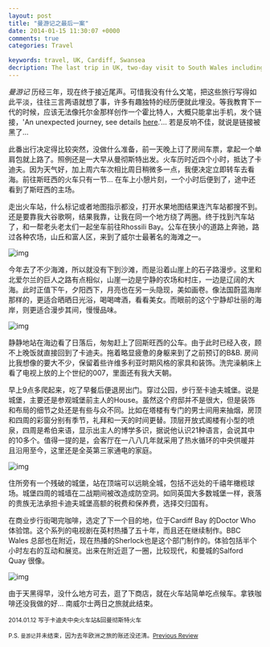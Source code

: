 ```yaml
---
layout: post
title: "曼游记之最后一案"
date: 2014-01-15 11:30:07 +0000
comments: true
categories: Travel

keywords: travel, UK, Cardiff, Swansea
decription: The last trip in UK, two-day visit to South Wales including Cardiff and Swansea. 
---
```


_曼游记_ 历经三年，现在终于接近尾声。可惜我没有什么文笔，把这些旅行写得如此平淡，往往三言两语就想了事，许多有趣独特的经历便就此埋没。等我教育下一代的时候，应该无法像托尔金那样创作一个霍比特人，大概只能拿出手机，发个链接，'An unexpected journey, see details [here][1].'… 若是反响不佳，就说是链接被黑了…

此番出行决定得比较突然，没做什么准备，前一天晚上订了房间车票，拿起一个单肩包就上路了。照例还是一大早从曼彻斯特出发。火车历时近四个小时，抵达了卡迪夫。因为天气好，加上周六车次相比周日稍微多一点，我便决定立即转车去看海。前往斯旺西的火车只有一节… 在车上小憩片刻，一个小时后便到了，途中还看到了斯旺西的主场。

<!-- more -->

走出火车站，什么标记或者地图指示都没，打开水果地图结果连汽车站都搜不到。还是要靠我大谷歌啊，结果我靠，让我在同一个地方绕了两圈。终于找到汽车站了，和一帮老头老太们一起坐车前往Rhossili Bay。公车在狭小的道路上奔驰，路过各种农场，山丘和富人区，来到了威尔士最著名的海滩之一。

![img][img3]

今年去了不少海滩，所以就没有下到沙滩，而是沿着山崖上的石子路漫步。这里和北爱尔兰的巨人之路有点相似，山崖一边是宁静的农场和村庄，一边是辽阔的大海。此时正值下午，夕阳西下，月亮也在另一头隐现，美如画卷。像法国蔚蓝海岸那样的，更适合晒晒日光浴，喝喝啤酒，看看美女。而眼前的这个宁静却壮丽的海岸，则更适合漫步其间，慢慢品味。

![img][img4]

静静地站在海边看了日落后，匆匆赶上了回斯旺西的公车。由于此时已经入夜，顾不上晚饭就直接回到了卡迪夫。拖着略显疲惫的身躯来到了之前预订的B&B. 房间比我想像的要大不少，保留着些许维多利亚时期风格的家具和装饰。洗完澡躺床上看了电视上放的上个世纪的007，里面还有我大天朝。

早上9点多爬起来，吃了早餐后便退房出门。穿过公园，步行至卡迪夫城堡。说是城堡，主要还是参观城堡前主人的House。虽然这个府邸并不是很大，但是装饰和布局的细节之处还是有些与众不同。比如在塔楼有专门的男士间用来抽烟，房顶和四周的彩窗分别有季节，礼拜和一天的时间更替。顶层开放式阁楼有小型的喷泉，四周是希伯来语，显示出主人的博学多识，据说他认识21种语言，会说其中的10多个。值得一提的是，会客厅在一八八几年就采用了热水循环的中央供暖并且沿用至今，这里还是全英第三家通电的家庭。

![img][img2]

住所旁有一个残破的城堡，站在顶端可以远眺全城，包括不远处的千禧年橄榄球场。城堡四周的城墙在二战期间被改造成防空洞。如同英国大多数城堡一样，衰落的贵族无法承担卡迪夫城堡高额的税费和保养费，选择交归国有。

在商业步行街喝完咖啡，选定了下一个目的地，位于Cardiff Bay 的Doctor Who 体验馆。这个系列的电视剧在英村热播了五十年，而且还在继续制作。BBC Wales 总部也在附近，现在热播的Sherlock也是这个部门制作的。体验包括半个小时左右的互动和展览。出来在附近逛了一圈，比较现代，和曼城的Salford Quay 很像。

![img][img5]

由于天黑得早，没什么地方可去，逛了下商店，就在火车站简单吃点候车。拿铁咖啡还没我做的好… 
南威尔士两日之旅就此结束。

<sub>2014.01.12 写于卡迪夫中央火车站&回曼彻斯特火车</sub>

<sub>P.S. `曼游记`并未结束，因为去年欧洲之旅的账还没还清。[Previous Review][2] </sub>

[1]: /blog/categories/travel/
[2]: http://lawrencesun.info/blog/?tag=%E6%9B%BC%E6%B8%B8%E8%AE%B0
[img2]: https://lh5.googleusercontent.com/-dWOMF4T3Fqc/UtZ4Z8aZV9I/AAAAAAAAAKo/I-GkZKDz8FM/w400/h300 "Cardiff Castle"
[img3]: https://lh4.googleusercontent.com/-GrFwhaVeS70/UtZ50MzRRqI/AAAAAAAAALI/w99NamGfqD4/w400/h300 "Rhossili Bay"
[img4]: https://lh4.googleusercontent.com/-DzrLD8RJiLY/UtZ6JI2l4hI/AAAAAAAAALs/FM3qD0IOhW4/w400/h300 "Sunset"
[img5]: https://lh3.googleusercontent.com/-kCzkc403A8Y/UtZ8jbQhpJI/AAAAAAAAAL8/yHVTdcwqiFk/w400/h300 "Cardiff Bay"